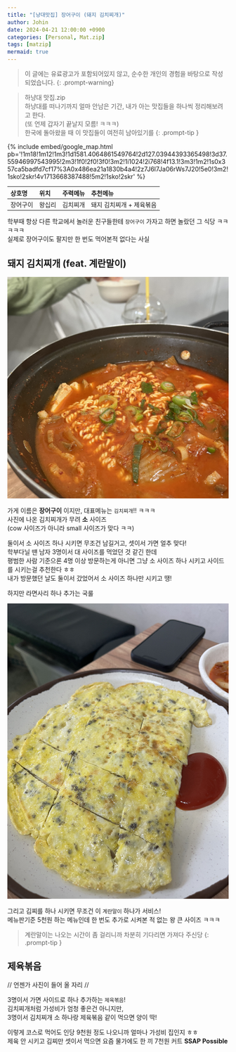 ```yaml
---
title: "[냥대맛집] 장어구이 (돼지 김치찌개)"
author: Johin
date: 2024-04-21 12:00:00 +0900
categories: [Personal, Mat.zip]
tags: [matzip]
mermaid: true
---
```


> 이 글에는 유료광고가 포함되어있지 않고, 순수한 개인의 경험을 바탕으로 작성되었습니다.
{: .prompt-warning}

> 하냥대 맛집.zip  
> 하냥대를 떠나기까지 얼마 안남은 기간, 내가 아는 맛집들을 하나씩 정리해보려고 한다.   
> (또 언제 갑자기 끝날지 모름! ㅋㅋㅋ)   
> 한국에 돌아왔을 때 이 맛집들이 여전히 남아있기를
{: .prompt-tip }

{% include embed/google_map.html pb='!1m18!1m12!1m3!1d1581.4064861549764!2d127.03944393365498!3d37.55946997543995!2m3!1f0!2f0!3f0!3m2!1i1024!2i768!4f13.1!3m3!1m2!1s0x357ca5badfd7cf17%3A0x486ea21a1830b4a4!2z7J6l7Ja06rWs7J20!5e0!3m2!1sko!2skr!4v1713668387488!5m2!1sko!2skr' %}

| 상호명    | 위치     | 주력메뉴 | 추천메뉴                      |
|:----------|:-------|:--------|:----------------------|
| 장어구이 | 왕십리 | 김치찌개 | 돼지 김치찌개 + 제육볶음 |

학부때 항상 다른 학교에서 놀러운 친구들한테 `장어구이` 가자고 하면 놀랐던 그 식당 ㅋㅋㅋㅋㅋ  
실제로 장어구이도 팔지만 한 번도 먹어본적 없다는 사실

## 돼지 김치찌개 (feat. 계란말이)

![kimchi_jjigae](/assets/img/20240421/kimchi_jjigae.JPG)

가게 이름은 **장어구이** 이지만, 대표메뉴는 `김치찌개`!! ㅋㅋㅋ  
사진에 나온 김치찌개가 무려 **소** 사이즈  
(cow 사이즈가 아니라 small 사이즈가 맞다 ㅋㅋ)

둘이서 소 사이즈 하나 시키면 무조건 남길거고, 셋이서 가면 얼추 맞다!  
학부다닐 땐 남자 3명이서 대 사이즈를 먹었던 것 같긴 한데  
평범한 사람 기준으론 4명 이상 방문하는게 아니면 그냥 소 사이즈 하나 시키고 사이드를 시키는걸 추천한다 ㅎㅎ  
내가 방문했던 날도 둘이서 갔었어서 소 사이즈 하나만 시키고 땡!

하지만 라면사리 하나 추가는 국룰

![egg](/assets/img/20240421/egg.JPG)

그리고 김찌를 하나 시키면 무조건 이 `계란말이` 하나가 서비스!  
메뉴판기준 5천원 하는 메뉴인데 한 번도 추가로 시켜본 적 없는 왕 큰 사이즈 ㅋㅋㅋ

> 계란말이는 나오는 시간이 좀 걸리니까 차분히 기다리면 가져다 주신당
{: .prompt-tip }

## 제육볶음

// 언젠가 사진이 들어 올 자리 //

3명이서 가면 사이드로 하나 추가하는 `제육볶음`!  
김치찌개처럼 가성비가 엄청 좋은건 아니지만,  
3명이서 김치찌개 소 하나랑 제육볶음 같이 먹으면 양이 딱!  

이렇게 코스로 먹어도 인당 9천원 정도 나오니까 얼마나 가성비 집인지 ㅎㅎ  
제육 안 시키고 김찌만 셋이서 먹으면 요즘 물가에도 한 끼 7천원 커트 **SSAP Possible**


